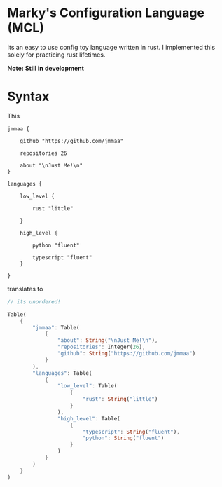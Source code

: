 # Marky's Configuration Language (MCL)

Its an easy to use config toy language written in rust. I implemented this solely for practicing rust lifetimes.


**Note: Still in development**



# Syntax

This 

```
jmmaa {

	github "https://github.com/jmmaa"

	repositories 26

    about "\nJust Me!\n"
}

languages {

	low_level {

        rust "little"

    }

	high_level {

        python "fluent"

        typescript "fluent"
    }

}

```

translates to 

```rust
// its unordered!

Table(
    {
        "jmmaa": Table(
            {
                "about": String("\nJust Me!\n"),
                "repositories": Integer(26),
                "github": String("https://github.com/jmmaa")
            }
        ),
        "languages": Table(
            {
                "low_level": Table(
                    {
                        "rust": String("little")
                    }
                ),
                "high_level": Table(
                    {
                        "typescript": String("fluent"),
                        "python": String("fluent")
                    }
                )
            }
        )
    }
)
```